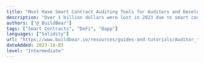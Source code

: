 ```yaml
---
title: "Must Have Smart Contract Auditing Tools for Auditors and Developers"
description: "Over 1 billion dollars were lost in 2023 due to smart contract vulnerabilities. Web3 security is crucial for blockchain adoption. Using appropriate security tools is essential for identifying vulnerabilities in the Smart Contracts.This article presents a compilation of the most popular and widely utilized tools in Web3 security."
authors: ["@_BuildBear"]
tags: ["Smart Contracts", "DeFi", "Dapp"]
languages: ["Solidity"]
url: "https://www.buildbear.io/resources/guides-and-tutorials/Auditor_tools"
dateAdded: 2023-10-03
level: "Intermediate"
---
```

